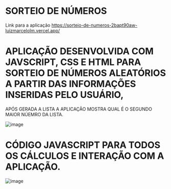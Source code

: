   # SORTEIO DE NÚMEROS
  Link para a aplicação
  https://sorteio-de-numeros-2bapt90aw-luizmarcelolm.vercel.app/

# APLICAÇÃO DESENVOLVIDA COM JAVSCRIPT, CSS E HTML PARA SORTEIO DE NÚMEROS ALEATÓRIOS A PARTIR DAS INFORMAÇÕES INSERIDAS PELO USUÁRIO,
APÓS GERADA A LISTA A APLICAÇÃO MOSTRA QUAL É O SEGUNDO MAIOR NÚEMRO DA LISTA.

![image](https://user-images.githubusercontent.com/109484017/224183444-2b75f520-ef62-48c7-8163-08eb9819eb3e.png)

# CÓDIGO JAVASCRIPT PARA TODOS OS CÁLCULOS E INTERAÇÃO COM A APLICAÇÃO.

![image](https://user-images.githubusercontent.com/109484017/224183945-25be11d3-4a28-49b2-89f2-8653b48d871c.png)


